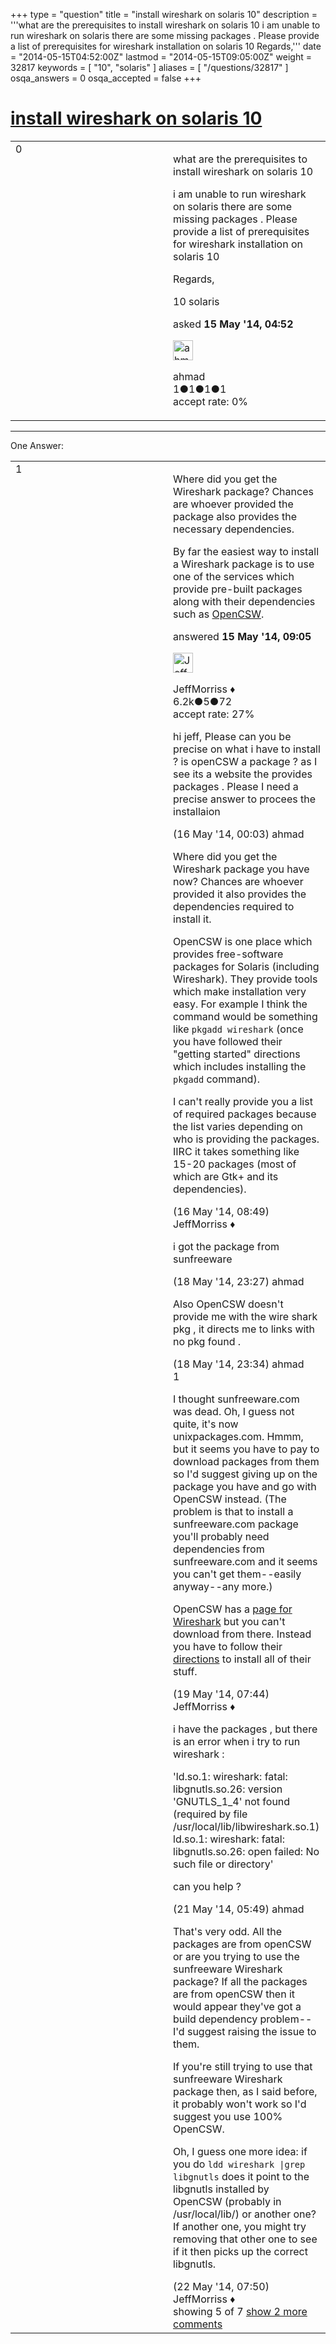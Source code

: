 +++
type = "question"
title = "install wireshark on solaris 10"
description = '''what are the prerequisites to install wireshark on solaris 10 i am unable to run wireshark on solaris there are some missing packages . Please provide a list of prerequisites for wireshark installation on solaris 10 Regards,'''
date = "2014-05-15T04:52:00Z"
lastmod = "2014-05-15T09:05:00Z"
weight = 32817
keywords = [ "10", "solaris" ]
aliases = [ "/questions/32817" ]
osqa_answers = 0
osqa_accepted = false
+++

<div class="headNormal">

# [install wireshark on solaris 10](/questions/32817/install-wireshark-on-solaris-10)

</div>

<div id="main-body">

<div id="askform">

<table id="question-table" style="width:100%;"><colgroup><col style="width: 50%" /><col style="width: 50%" /></colgroup><tbody><tr class="odd"><td style="width: 30px; vertical-align: top"><div class="vote-buttons"><div id="post-32817-score" class="post-score" title="current number of votes">0</div><div id="favorite-count" class="favorite-count"></div></div></td><td><div id="item-right"><div class="question-body"><p>what are the prerequisites to install wireshark on solaris 10</p><p>i am unable to run wireshark on solaris there are some missing packages . Please provide a list of prerequisites for wireshark installation on solaris 10</p><p>Regards,</p></div><div id="question-tags" class="tags-container tags">10 solaris</div><div id="question-controls" class="post-controls"></div><div class="post-update-info-container"><div class="post-update-info post-update-info-user"><p>asked <strong>15 May '14, 04:52</strong></p><img src="https://secure.gravatar.com/avatar/8cfb1c42cc0b0302558eed7dd18ea1ce?s=32&amp;d=identicon&amp;r=g" class="gravatar" width="32" height="32" alt="ahmad&#39;s gravatar image" /><p>ahmad<br />
<span class="score" title="1 reputation points">1</span><span title="1 badges"><span class="badge1">●</span><span class="badgecount">1</span></span><span title="1 badges"><span class="silver">●</span><span class="badgecount">1</span></span><span title="1 badges"><span class="bronze">●</span><span class="badgecount">1</span></span><br />
<span class="accept_rate" title="Rate of the user&#39;s accepted answers">accept rate:</span> <span title="ahmad has no accepted answers">0%</span></p></div></div><div id="comments-container-32817" class="comments-container"></div><div id="comment-tools-32817" class="comment-tools"></div><div class="clear"></div><div id="comment-32817-form-container" class="comment-form-container"></div><div class="clear"></div></div></td></tr></tbody></table>

------------------------------------------------------------------------

<div class="tabBar">

<span id="sort-top"></span>

<div class="headQuestions">

One Answer:

</div>

</div>

<span id="32833"></span>

<div id="answer-container-32833" class="answer">

<table style="width:100%;"><colgroup><col style="width: 50%" /><col style="width: 50%" /></colgroup><tbody><tr class="odd"><td style="width: 30px; vertical-align: top"><div class="vote-buttons"><div id="post-32833-score" class="post-score" title="current number of votes">1</div></div></td><td><div class="item-right"><div class="answer-body"><p>Where did you get the Wireshark package? Chances are whoever provided the package also provides the necessary dependencies.</p><p>By far the easiest way to install a Wireshark package is to use one of the services which provide pre-built packages along with their dependencies such as <a href="http://www.opencsw.org/">OpenCSW</a>.</p></div><div class="answer-controls post-controls"></div><div class="post-update-info-container"><div class="post-update-info post-update-info-user"><p>answered <strong>15 May '14, 09:05</strong></p><img src="https://secure.gravatar.com/avatar/e0564001bb7deb960d5d9d9c1e0ba074?s=32&amp;d=identicon&amp;r=g" class="gravatar" width="32" height="32" alt="JeffMorriss&#39;s gravatar image" /><p>JeffMorriss ♦<br />
<span class="score" title="6219 reputation points"><span>6.2k</span></span><span title="5 badges"><span class="silver">●</span><span class="badgecount">5</span></span><span title="72 badges"><span class="bronze">●</span><span class="badgecount">72</span></span><br />
<span class="accept_rate" title="Rate of the user&#39;s accepted answers">accept rate:</span> <span title="JeffMorriss has 103 accepted answers">27%</span></p></div></div><div id="comments-container-32833" class="comments-container"><span id="32845"></span><div id="comment-32845" class="comment"><div id="post-32845-score" class="comment-score"></div><div class="comment-text"><p>hi jeff, Please can you be precise on what i have to install ? is openCSW a package ? as I see its a website the provides packages . Please I need a precise answer to procees the installaion</p></div><div id="comment-32845-info" class="comment-info"><span class="comment-age">(16 May '14, 00:03)</span> ahmad</div></div><span id="32848"></span><div id="comment-32848" class="comment"><div id="post-32848-score" class="comment-score"></div><div class="comment-text"><p>Where did you get the Wireshark package you have now? Chances are whoever provided it also provides the dependencies required to install it.</p><p>OpenCSW is one place which provides free-software packages for Solaris (including Wireshark). They provide tools which make installation very easy. For example I think the command would be something like <code>pkgadd wireshark</code> (once you have followed their "getting started" directions which includes installing the <code>pkgadd</code> command).</p><p>I can't really provide you a list of required packages because the list varies depending on who is providing the packages. IIRC it takes something like 15-20 packages (most of which are Gtk+ and its dependencies).</p></div><div id="comment-32848-info" class="comment-info"><span class="comment-age">(16 May '14, 08:49)</span> JeffMorriss ♦</div></div><span id="32875"></span><div id="comment-32875" class="comment"><div id="post-32875-score" class="comment-score"></div><div class="comment-text"><p>i got the package from sunfreeware</p></div><div id="comment-32875-info" class="comment-info"><span class="comment-age">(18 May '14, 23:27)</span> ahmad</div></div><span id="32876"></span><div id="comment-32876" class="comment"><div id="post-32876-score" class="comment-score"></div><div class="comment-text"><p>Also OpenCSW doesn't provide me with the wire shark pkg , it directs me to links with no pkg found .</p></div><div id="comment-32876-info" class="comment-info"><span class="comment-age">(18 May '14, 23:34)</span> ahmad</div></div><span id="32900"></span><div id="comment-32900" class="comment"><div id="post-32900-score" class="comment-score">1</div><div class="comment-text"><p>I thought sunfreeware.com was dead. Oh, I guess not quite, it's now unixpackages.com. Hmmm, but it seems you have to pay to download packages from them so I'd suggest giving up on the package you have and go with OpenCSW instead. (The problem is that to install a sunfreeware.com package you'll probably need dependencies from sunfreeware.com and it seems you can't get them--easily anyway--any more.)</p><p>OpenCSW has a <a href="http://www.opencsw.org/packages/CSWwireshark/">page for Wireshark</a> but you can't download from there. Instead you have to follow their <a href="http://www.opencsw.org/manual/for-administrators/getting-started.html">directions</a> to install all of their stuff.</p></div><div id="comment-32900-info" class="comment-info"><span class="comment-age">(19 May '14, 07:44)</span> JeffMorriss ♦</div></div><span id="32950"></span><div id="comment-32950" class="comment not_top_scorer"><div id="post-32950-score" class="comment-score"></div><div class="comment-text"><p>i have the packages , but there is an error when i try to run wireshark :</p><p>'ld.so.1: wireshark: fatal: libgnutls.so.26: version 'GNUTLS_1_4' not found (required by file /usr/local/lib/libwireshark.so.1) ld.so.1: wireshark: fatal: libgnutls.so.26: open failed: No such file or directory'</p><p>can you help ?</p></div><div id="comment-32950-info" class="comment-info"><span class="comment-age">(21 May '14, 05:49)</span> ahmad</div></div><span id="33002"></span><div id="comment-33002" class="comment not_top_scorer"><div id="post-33002-score" class="comment-score"></div><div class="comment-text"><p>That's very odd. All the packages are from openCSW or are you trying to use the sunfreeware Wireshark package? If all the packages are from openCSW then it would appear they've got a build dependency problem--I'd suggest raising the issue to them.</p><p>If you're still trying to use that sunfreeware Wireshark package then, as I said before, it probably won't work so I'd suggest you use 100% OpenCSW.</p><p>Oh, I guess one more idea: if you do <code>ldd wireshark |grep libgnutls</code> does it point to the libgnutls installed by OpenCSW (probably in /usr/local/lib/) or another one? If another one, you might try removing that other one to see if it then picks up the correct libgnutls.</p></div><div id="comment-33002-info" class="comment-info"><span class="comment-age">(22 May '14, 07:50)</span> JeffMorriss ♦</div></div></div><div id="comment-tools-32833" class="comment-tools"><span class="comments-showing"> showing 5 of 7 </span> <a href="#" class="show-all-comments-link">show 2 more comments</a></div><div class="clear"></div><div id="comment-32833-form-container" class="comment-form-container"></div><div class="clear"></div></div></td></tr></tbody></table>

</div>

<div class="paginator-container-left">

</div>

</div>

</div>

